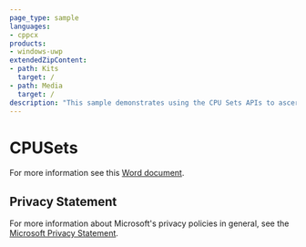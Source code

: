 ```yaml
---
page_type: sample
languages:
- cppcx
products:
- windows-uwp
extendedZipContent:
- path: Kits
  target: /
- path: Media
  target: /
description: "This sample demonstrates using the CPU Sets APIs to ascertain information about the CPU cores on the system, then distributes a number of threads on those cores based on that information in a Universal Windows Platform (UWP) app."
---
```


# CPUSets

For more information see this [Word document](https://github.com/microsoft/Xbox-ATG-Samples/blob/master/UWPSamples/System/CPUSets/Readme.docx).

## Privacy Statement

For more information about Microsoft's privacy policies in general, see the [Microsoft Privacy Statement](https://privacy.microsoft.com/en-us/privacystatement/).
